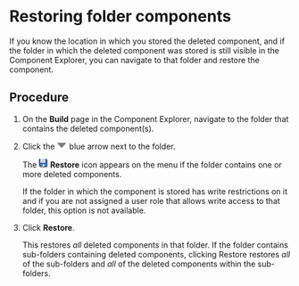 # Restoring folder components

<head>
  <meta name="guidename" content="Integration"/>
  <meta name="context" content="GUID-b7d9db33-ac7c-4b8b-b16e-56227e87d2b3"/>
</head>


If you know the location in which you stored the deleted component, and if the folder in which the deleted component was stored is still visible in the Component Explorer, you can navigate to that folder and restore the component.

## Procedure


1.  On the **Build** page in the Component Explorer, navigate to the folder that contains the deleted component\(s\).

2.  Click the **![icon](../Images/main-ic-arrow-blue-down-16=GUID-CA79043B-869E-4C8B-A46E-5D4D4FA1DBEE=1=en-us=Low_ee257e3c-4362-486e-b1f1-4d613b679c4c.jpg)** blue arrow next to the folder.

    The ![icon](../Images/main-ic-disk-blue-restore_1138446d-263c-4517-a433-628953e6dfef.jpg) **Restore** icon appears on the menu if the folder contains one or more deleted components.

    If the folder in which the component is stored has write restrictions on it and if you are not assigned a user role that allows write access to that folder, this option is not available.

3.  Click **Restore**.

    This restores *all* deleted components in that folder. If the folder contains sub-folders containing deleted components, clicking Restore restores *all* of the sub-folders and *all* of the deleted components within the sub-folders.